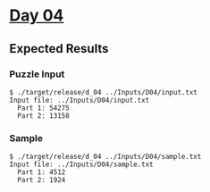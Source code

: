 # [Day 04](https://adventofcode.com/2021/day/4)

## Expected Results

### Puzzle Input

```console
$ ./target/release/d_04 ../Inputs/D04/input.txt
Input file: ../Inputs/D04/input.txt
  Part 1: 54275
  Part 2: 13158
```

### Sample

```console
$ ./target/release/d_04 ../Inputs/D04/sample.txt
Input file: ../Inputs/D04/sample.txt
  Part 1: 4512
  Part 2: 1924
```
